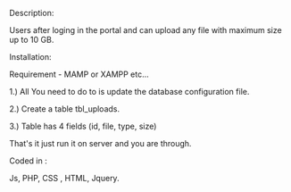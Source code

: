 Description:

Users after loging in the portal and can upload any file with maximum size up to 10 GB.


Installation:


Requirement - MAMP or XAMPP etc...

1.) All You need to do to is update the database configuration file. 

2.) Create a table tbl_uploads.

3.) Table has 4 fields (id, file, type, size)

That's it just run it on server and you are through.



Coded in :

Js, PHP, CSS , HTML, Jquery.

